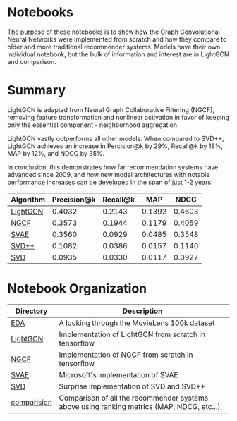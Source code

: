 Notebooks
==============================

The purpose of these notebooks is to show how the Graph Convolutional Neural Networks were implemented from scratch and
how they compare to older and more traditional recommender systems. Models have their own individual notebook, but the
bulk of information and interest are in LightGCN and comparison.

# Summary
LightGCN is adapted from Neural Graph Collaborative Filtering (NGCF), removing
feature transformation and nonlinear activation in favor of keeping only the
essential component - neighborhood aggregation.

LightGCN vastly outperforms all other models. When compared to SVD++, LightGCN
achieves an increase in Percision@k by 29%, Recall@k by 18%, MAP by 12%, and
NDCG by 35%.

In conclusion, this demonstrates how far recommendation systems have advanced
since 2009, and how new model architectures with notable performance increases
can be developed in the span of just 1-2 years.

| Algorithm | Precision@k | Recall@k | MAP | NDCG |
| --- | --- | --- | --- | --- |
| [LightGCN](LightGCN.ipynb)| 0.4032 | 0.2143 | 0.1392 | 0.4603 |
| [NGCF](NGCF.ipynb) | 0.3573 | 0.1944 | 0.1179 | 0.4059 |
| [SVAE](SVAE.ipynb) | 0.3560 | 0.0929 | 0.0485 | 0.3548 |
| [SVD++](SVD.ipynb) | 0.1082 | 0.0386| 0.0157 | 0.1140 |
| [SVD](SVD.ipynb) | 0.0935 | 0.0330 | 0.0117 | 0.0927 |

# Notebook Organization

| Directory | Description |
| --- | --- |
| [EDA]()| A looking through the MovieLens 100k dataset|
| [LightGCN](LightGCN.ipynb) | Implementation of LightGCN from scratch in tensorflow|
| [NGCF](NGCF.ipynb) | Implementation of NGCF from scratch in tensorflow |
| [SVAE](SVAE.ipynb) | Microsoft's implementation of SVAE |
| [SVD](SVD.ipynb) | Surprise implementation of SVD and SVD++|
| [comparision](comparison.ipynb) | Comparison of all the recommender systems above using ranking metrics (MAP, NDCG, etc...) |
